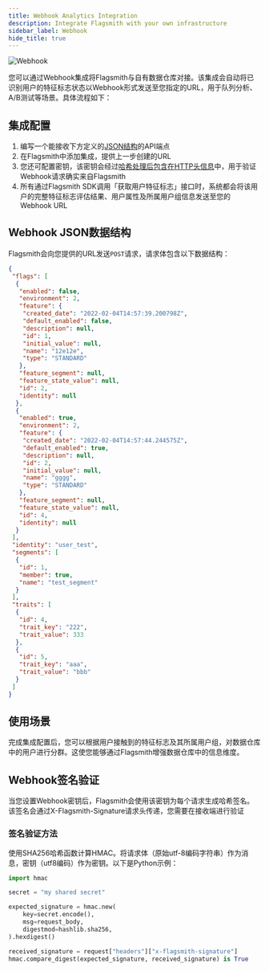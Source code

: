 ```yaml
---
title: Webhook Analytics Integration
description: Integrate Flagsmith with your own infrastructure
sidebar_label: Webhook
hide_title: true
---
```


![Webhook](/img/integrations/webhook/webhook-logo.svg)

您可以通过Webhook集成将Flagsmith与自有数据仓库对接。该集成会自动将已识别用户的特征标志状态以Webhook形式发送至您指定的URL，用于队列分析、A/B测试等场景。具体流程如下：

## 集成配置

1. 编写一个能接收下方定义的[JSON结构](#webhook-json-schema)的API端点
2. 在Flagsmith中添加集成，提供上一步创建的URL
3. 您还可配置密钥，该密钥会经过[哈希处理后包含在HTTP头信息](#webhook-signature)中，用于验证Webhook请求确实来自Flagsmith
4. 所有通过Flagsmith SDK调用「获取用户特征标志」接口时，系统都会将该用户的完整特征标志评估结果、用户属性及所属用户组信息发送至您的Webhook URL

## Webhook JSON数据结构

Flagsmith会向您提供的URL发送`POST`请求，请求体包含以下数据结构：

```json
{
 "flags": [
  {
   "enabled": false,
   "environment": 2,
   "feature": {
    "created_date": "2022-02-04T14:57:39.200798Z",
    "default_enabled": false,
    "description": null,
    "id": 1,
    "initial_value": null,
    "name": "12e12e",
    "type": "STANDARD"
   },
   "feature_segment": null,
   "feature_state_value": null,
   "id": 2,
   "identity": null
  },
  {
   "enabled": true,
   "environment": 2,
   "feature": {
    "created_date": "2022-02-04T14:57:44.244575Z",
    "default_enabled": true,
    "description": null,
    "id": 2,
    "initial_value": null,
    "name": "gggg",
    "type": "STANDARD"
   },
   "feature_segment": null,
   "feature_state_value": null,
   "id": 4,
   "identity": null
  }
 ],
 "identity": "user_test",
 "segments": [
  {
   "id": 1,
   "member": true,
   "name": "test_segment"
  }
 ],
 "traits": [
  {
   "id": 4,
   "trait_key": "222",
   "trait_value": 333
  },
  {
   "id": 5,
   "trait_key": "aaa",
   "trait_value": "bbb"
  }
 ]
}
```

## 使用场景

完成集成配置后，您可以根据用户接触到的特征标志及其所属用户组，对数据仓库中的用户进行分群。这使您能够通过Flagsmith增强数据仓库中的信息维度。

## Webhook签名验证

当您设置Webhook密钥后，Flagsmith会使用该密钥为每个请求生成哈希签名。该签名会通过X-Flagsmith-Signature请求头传递，您需要在接收端进行验证

### 签名验证方法

使用SHA256哈希函数计算HMAC。将请求体（原始utf-8编码字符串）作为消息，密钥（utf8编码）作为密钥。以下是Python示例：

```python
import hmac

secret = "my shared secret"

expected_signature = hmac.new(
    key=secret.encode(),
    msg=request_body,
    digestmod=hashlib.sha256,
).hexdigest()

received_signature = request["headers"]["x-flagsmith-signature"]
hmac.compare_digest(expected_signature, received_signature) is True
```